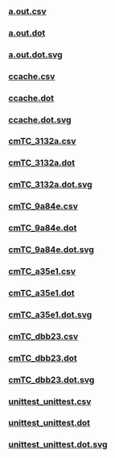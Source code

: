 ### [a.out.csv](a.out.csv)
### [a.out.dot](a.out.dot)
### [a.out.dot.svg](a.out.dot.svg)
### [ccache.csv](ccache.csv)
### [ccache.dot](ccache.dot)
### [ccache.dot.svg](ccache.dot.svg)
### [cmTC_3132a.csv](cmTC_3132a.csv)
### [cmTC_3132a.dot](cmTC_3132a.dot)
### [cmTC_3132a.dot.svg](cmTC_3132a.dot.svg)
### [cmTC_9a84e.csv](cmTC_9a84e.csv)
### [cmTC_9a84e.dot](cmTC_9a84e.dot)
### [cmTC_9a84e.dot.svg](cmTC_9a84e.dot.svg)
### [cmTC_a35e1.csv](cmTC_a35e1.csv)
### [cmTC_a35e1.dot](cmTC_a35e1.dot)
### [cmTC_a35e1.dot.svg](cmTC_a35e1.dot.svg)
### [cmTC_dbb23.csv](cmTC_dbb23.csv)
### [cmTC_dbb23.dot](cmTC_dbb23.dot)
### [cmTC_dbb23.dot.svg](cmTC_dbb23.dot.svg)
### [unittest_unittest.csv](unittest_unittest.csv)
### [unittest_unittest.dot](unittest_unittest.dot)
### [unittest_unittest.dot.svg](unittest_unittest.dot.svg)
